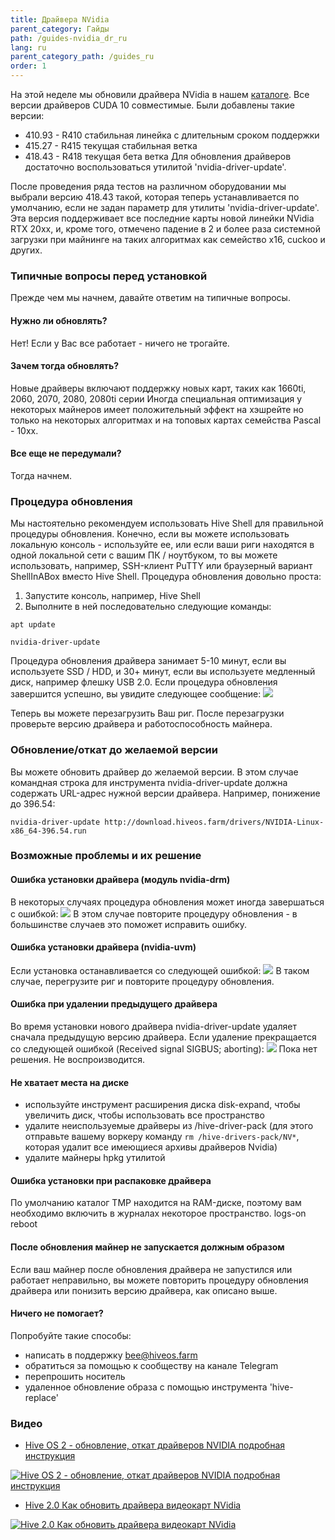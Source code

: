 ```yaml
---
title: Драйвера NVidia
parent_category: Гайды
path: /guides-nvidia_dr_ru
lang: ru
parent_category_path: /guides_ru
order: 1
---
```


На этой неделе мы обновили драйвера NVidia в нашем [каталоге](http://download.hiveos.farm/drivers/drivers). Все версии драйверов CUDA 10 совместимые.
Были добавлены такие версии:
- 410.93 - R410 стабильная линейка с длительным сроком поддержки
- 415.27 - R415 текущая стабильная ветка
- 418.43 - R418 текущая бета ветка
Для обновления драйверов достаточно воспользоваться утилитой 'nvidia-driver-update'.

После проведения ряда тестов на различном оборудовании мы выбрали версию 418.43 такой, которая теперь устанавливается по умолчанию, если не задан параметр для утилиты 'nvidia-driver-update'.
Эта версия поддерживает все последние карты новой линейки NVidia RTX 20хх, и, кроме того, отмечено падение в 2 и более раза системной загрузки при майнинге на таких алгоритмах как семейство x16, cuckoo и других.

### Типичные вопросы перед установкой
Прежде чем мы начнем, давайте ответим на типичные вопросы.

#### Нужно ли обновлять?
Нет! Если у Вас все работает - ничего не трогайте.

#### Зачем тогда обновлять?
Новые драйверы включают поддержку новых карт, таких как 1660ti, 2060, 2070, 2080, 2080ti серии
Иногда специальная оптимизация у некоторых майнеров имеет положительный эффект на хэшрейте но только на некоторых алгоритмах и на топовых картах семейства Pascal - 10хх.

#### Все еще не передумали?
Тогда начнем.

### Процедура обновления
Мы настоятельно рекомендуем использовать Hive Shell для правильной процедуры обновления. Конечно, если вы можете использовать локальную консоль - используйте ее, или если ваши риги находятся в одной локальной сети с вашим ПК / ноутбуком, то вы можете использовать, например, SSH-клиент PuTTY или браузерный вариант ShellInABox вместо Hive Shell.
Процедура обновления довольно проста:

1. Запустите консоль, например, Hive Shell
2. Выполните в ней последовательно следующие команды:

`apt update`

`nvidia-driver-update`

Процедура обновления драйвера занимает 5-10 минут, если вы используете SSD / HDD, и 30+ минут, если вы используете медленный диск, например флешку USB 2.0.
Если процедура обновления завершится успешно, вы увидите следующее сообщение:
<img src="https://forum.hiveos.farm/uploads/default/original/2X/9/9553243cace241898daa33377c83112c9118e588.png">

Теперь вы можете перезагрузить Ваш риг. После перезагрузки проверьте версию драйвера и работоспособность майнера.

### Обновление/откат до желаемой версии
Вы можете обновить драйвер до желаемой версии. В этом случае командная строка для инструмента nvidia-driver-update должна содержать URL-адрес нужной версии драйвера.
Например, понижение до 396.54:

`nvidia-driver-update http://download.hiveos.farm/drivers/NVIDIA-Linux-x86_64-396.54.run`

### Возможные проблемы и их решение
#### Ошибка установки драйвера (модуль nvidia-drm)
В некоторых случаях процедура обновления может иногда завершаться с ошибкой:
<img src="https://forum.hiveos.farm/uploads/default/original/2X/7/7d1e38ce4bf5ac78cc65a1a3c9f6012faf262f07.png">
В этом случае повторите процедуру обновления - в большинстве случаев это поможет исправить ошибку.

#### Ошибка установки драйвера (nvidia-uvm)
Если установка останавливается со следующей ошибкой:
<img src="https://forum.hiveos.farm/uploads/default/original/2X/b/b1821d4e57e3c64d131dec53c211fbfdea7e415a.png">
В таком случае, перегрузите риг и повторите процедуру обновления.

#### Ошибка при удалении предыдущего драйвера
Во время установки нового драйвера nvidia-driver-update удаляет сначала предыдущую версию драйвера. Если удаление прекращается со следующей ошибкой (Received signal SIGBUS; aborting):
<img src="https://forum.hiveos.farm/uploads/default/original/2X/d/dd971d757777318adb5a70eb39a1ba9fa136b5d4.png">
Пока нет решения. Не воспроизводится.

#### Не хватает места на диске
- используйте инструмент расширения диска disk-expand, чтобы увеличить диск, чтобы использовать все пространство
- удалите неиспользуемые драйверы из /hive-driver-pack (для этого отправьте вашему воркеру команду `rm /hive-drivers-pack/NV*`, которая удалит все имеющиеся архивы драйверов Nvidia)
- удалите майнеры hpkg утилитой

#### Ошибка установки при распаковке драйвера
По умолчанию каталог TMP находится на RAM-диске, поэтому вам необходимо включить в журналах некоторое пространство.
logs-on
reboot

#### После обновления майнер не запускается должным образом
Если ваш майнер после обновления драйвера не запустился или работает неправильно, вы можете повторить процедуру обновления драйвера или понизить версию драйвера, как описано выше.

#### Ничего не помогает?
Попробуйте такие способы:

- написать в поддержку bee@hiveos.farm
- обратиться за помощью к сообществу на канале Telegram
- перепрошить носитель
- удаленное обновление образа с помощью инструмента 'hive-replace'

### Видео
- <a href="https://www.youtube.com/watch?v=_Ld5XmrYf7Q">Hive OS 2 - обновление, откат драйверов NVIDIA подробная инструкция</a>

<a href="http://www.youtube.com/watch?feature=player_embedded&v=_Ld5XmrYf7Q
" target="_blank"><img src="http://img.youtube.com/vi/_Ld5XmrYf7Q/0.jpg"
alt="Hive OS 2 - обновление, откат драйверов NVIDIA подробная инструкция"></a>

- <a href="https://www.youtube.com/watch?v=7gmDYUyznM8">Hive 2.0 Как обновить драйвера видеокарт NVidia</a>

<a href="http://www.youtube.com/watch?feature=player_embedded&v=7gmDYUyznM8
" target="_blank"><img src="http://img.youtube.com/vi/7gmDYUyznM8/0.jpg"
alt="Hive 2.0 Как обновить драйвера видеокарт NVidia"></a>
